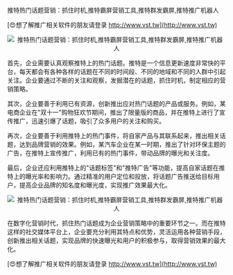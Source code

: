 推特热门话题营销：抓住时机,推特霸屏营销工具,推特群发霸屏,推特推广机器人

[😍想了解推广相关软件的朋友请登录 http://www.vst.tw](http://www.vst.tw)

 <center><img src="https://vst.tw/MP4/tuiguang/png/7.png" alt="推特热门话题营销：抓住时机,推特霸屏营销工具,推特群发霸屏,推特推广机器人"></center>

首先，企业需要认真观察推特上的热门话题。推特是一个信息更新速度非常快的平台，每天都会有各种各样的话题在不同的时间段、不同的地域和不同的人群中引起关注。企业要通过不断的关注和观察，发掘潜在的话题，抓住时机，制定相应的营销策略。

其次，企业要善于利用已有资源，创新推出应对热门话题的产品或服务。例如，某电商企业在"双十一"购物狂欢节期间，推出了限量版的商品，并在推特上进行了宣传推广，迅速引爆了话题，吸引了众多用户的关注和购买。

再次，企业要善于利用推特上的热门事件，将自家产品与其联系起来，推出相关话题，达到品牌营销的效果。例如，某汽车企业在某一时期，推出了针对环保主题的广告，在推特上宣传推广，利用已有的热门事件，带动品牌的曝光和关注度。

最后，企业还应利用推特上的"话题标签"和"推特广告"等功能，提高自家话题在推特上的曝光率和影响力。通过精准的用户定位和投放，将话题广告推送给目标用户，提高企业品牌的知名度和曝光度，实现推广效果最大化。

 <center><img src="https://vst.tw/MP4/tuiguang/png/3.png" alt="推特热门话题营销：抓住时机,推特霸屏营销工具,推特群发霸屏,推特推广机器人"></center>

在数字化营销时代，抓住热门话题成为企业营销策略中的重要环节之一。而在推特这样的社交媒体平台上，企业要充分利用其特点和优势，灵活运用各种营销手段，创新推出相关话题，实现品牌的快速曝光和用户的积极参与，取得营销效果的最大化。

[😍想了解推广相关软件的朋友请登录 http://www.vst.tw](http://www.vst.tw)



